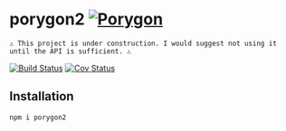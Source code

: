 # porygon2 [![Porygon](https://img.shields.io/badge/made%20with-porygon2-%2373c2ff?logo=data:image/gif;base64,R0lGODlhIAAgALMAAPj4+PiwoKDA+OhwmGCYgNBgQGBgWEBAQP///wAAAAAAAAAAAAAAAAAAAAAAAAAAACH/C05FVFNDQVBFMi4wAwEAAAAh+QQJDAAIACwFAAsAFQASAAAEdBDJSSs99Wht5wGY9AFBMIQZIIRHaQIn6qlsOYCwjHyrdwy3T0HHYwlWhwJseKGJjtAk89ITAVRIzXRD3IgKhRjw1LlIx8Bp2QAGp8GGMsLAbrfp8Y4BYBDY6VB5FX19gQJXR4KDgAKFgXITeFCNkBZ4iggRACH5BAkMAAgALAYACwATABIAAARyEMlJqzz1aG3RAdgFAEEwhNMnhEdpAifqAetVDiAsq+wx4J8CincRrA4FmDBFwxyMUOQyVZvRjprlhnPZXAqF0+/USSHHv6nFAAanwYaOgd1uz+MVA8AgqM+heBN8fIACI0aBgn8ChIBlEndQjI95dxQRADs=&style=flat-square)]()

```
⚠️ This project is under construction. I would suggest not using it until the API is sufficient. ⚠️
```

[![Build Status](https://img.shields.io/travis/emmaramirez/porygon?style=flat-square)](https://img.shields.io/travis/emmaramirez/porygon?style=flat-square) [![Cov Status](https://img.shields.io/coveralls/github/EmmaRamirez/porygon?style=flat-square)](https://coveralls.io/github/EmmaRamirez/porygon?branch=master)


## Installation

```bash
npm i porygon2
```

